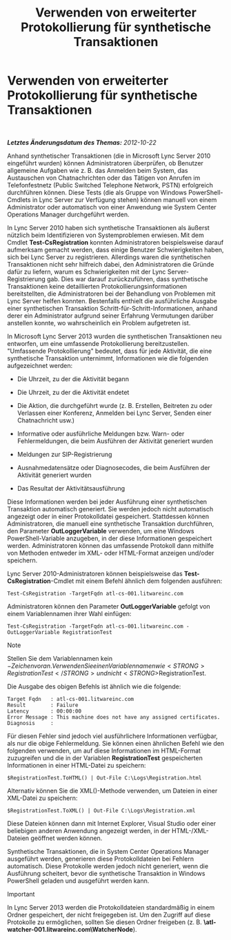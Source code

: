 ﻿---
title: Verwenden von erweiterter Protokollierung für synthetische Transaktionen
TOCTitle: Verwenden von erweiterter Protokollierung für synthetische Transaktionen
ms:assetid: 32714a71-9f42-4d5b-a508-e176d8f08bbf
ms:mtpsurl: https://technet.microsoft.com/de-de/library/JJ204798(v=OCS.15)
ms:contentKeyID: 49293607
ms.date: 05/19/2016
mtps_version: v=OCS.15
ms.translationtype: HT
---

# Verwenden von erweiterter Protokollierung für synthetische Transaktionen

 

_**Letztes Änderungsdatum des Themas:** 2012-10-22_

Anhand synthetischer Transaktionen (die in Microsoft Lync Server 2010 eingeführt wurden) können Administratoren überprüfen, ob Benutzer allgemeine Aufgaben wie z. B. das Anmelden beim System, das Austauschen von Chatnachrichten oder das Tätigen von Anrufen im Telefonfestnetz (Public Switched Telephone Network, PSTN) erfolgreich durchführen können. Diese Tests (die als Gruppe von Windows PowerShell-Cmdlets in Lync Server zur Verfügung stehen) können manuell von einem Administrator oder automatisch von einer Anwendung wie System Center Operations Manager durchgeführt werden.

In Lync Server 2010 haben sich synthetische Transaktionen als äußerst nützlich beim Identifizieren von Systemproblemen erwiesen. Mit dem Cmdlet **Test-CsRegistration** konnten Administratoren beispielsweise darauf aufmerksam gemacht werden, dass einige Benutzer Schwierigkeiten haben, sich bei Lync Server zu registrieren. Allerdings waren die synthetischen Transaktionen nicht sehr hilfreich dabei, den Administratoren die Gründe dafür zu liefern, warum es Schwierigkeiten mit der Lync Server-Registrierung gab. Dies war darauf zurückzuführen, dass synthetische Transaktionen keine detaillierten Protokollierungsinformationen bereitstellten, die Administratoren bei der Behandlung von Problemen mit Lync Server helfen konnten. Bestenfalls enthielt die ausführliche Ausgabe einer synthetischen Transaktion Schritt-für-Schritt-Informationen, anhand derer ein Administrator aufgrund seiner Erfahrung Vermutungen darüber anstellen konnte, wo wahrscheinlich ein Problem aufgetreten ist.

In Microsoft Lync Server 2013 wurden die synthetischen Transaktionen neu entworfen, um eine umfassende Protokollierung bereitzustellen. "Umfassende Protokollierung" bedeutet, dass für jede Aktivität, die eine synthetische Transaktion unternimmt, Informationen wie die folgenden aufgezeichnet werden:

  - Die Uhrzeit, zu der die Aktivität begann

  - Die Uhrzeit, zu der die Aktivität endetet

  - Die Aktion, die durchgeführt wurde (z. B. Erstellen, Beitreten zu oder Verlassen einer Konferenz, Anmelden bei Lync Server, Senden einer Chatnachricht usw.)

  - Informative oder ausführliche Meldungen bzw. Warn- oder Fehlermeldungen, die beim Ausführen der Aktivität generiert wurden

  - Meldungen zur SIP-Registrierung

  - Ausnahmedatensätze oder Diagnosecodes, die beim Ausführen der Aktivität generiert wurden

  - Das Resultat der Aktivitätsausführung

Diese Informationen werden bei jeder Ausführung einer synthetischen Transaktion automatisch generiert. Sie werden jedoch nicht automatisch angezeigt oder in einer Protokolldatei gespeichert. Stattdessen können Administratoren, die manuell eine synthetische Transaktion durchführen, den Parameter **OutLoggerVariable** verwenden, um eine Windows PowerShell-Variable anzugeben, in der diese Informationen gespeichert werden. Administratoren können das umfassende Protokoll dann mithilfe von Methoden entweder im XML- oder HTML-Format anzeigen und/oder speichern.

Lync Server 2010-Administratoren können beispielsweise das **Test-CsRegistration**-Cmdlet mit einem Befehl ähnlich dem folgenden ausführen:

    Test-CsRegistration -TargetFqdn atl-cs-001.litwareinc.com

Administratoren können den Parameter **OutLoggerVariable** gefolgt von einem Variablennamen ihrer Wahl einfügen:

    Test-CsRegistration -TargetFqdn atl-cs-001.litwareinc.com -OutLoggerVariable RegistrationTest


> [!NOTE]
> Stellen Sie dem Variablennamen kein $-Zeichen voran. Verwenden Sie einen Variablennamen wie <STRONG>RegistrationTest</STRONG> und nicht <STRONG>$RegistrationTest</STRONG>.



Die Ausgabe des obigen Befehls ist ähnlich wie die folgende:

    Target Fqdn   : atl-cs-001.litwareinc.com
    Result        : Failure
    Latency       : 00:00:00
    Error Message : This machine does not have any assigned certificates.
    Diagnosis     :

Für diesen Fehler sind jedoch viel ausführlichere Informationen verfügbar, als nur die obige Fehlermeldung. Sie können einen ähnlichen Befehl wie den folgenden verwenden, um auf diese Informationen im HTML-Format zuzugreifen und die in der Variablen **RegistrationTest** gespeicherten Informationen in einer HTML-Datei zu speichern:

    $RegistrationTest.ToHTML() | Out-File C:\Logs\Registration.html

Alternativ können Sie die XML()-Methode verwenden, um Dateien in einer XML-Datei zu speichern:

    $RegistrationTest.ToXML() | Out-File C:\Logs\Registration.xml

Diese Dateien können dann mit Internet Explorer, Visual Studio oder einer beliebigen anderen Anwendung angezeigt werden, in der HTML-/XML-Dateien geöffnet werden können.

Synthetische Transaktionen, die in System Center Operations Manager ausgeführt werden, generieren diese Protokolldateien bei Fehlern automatisch. Diese Protokolle werden jedoch nicht generiert, wenn die Ausführung scheitert, bevor die synthetische Transaktion in Windows PowerShell geladen und ausgeführt werden kann.


> [!IMPORTANT]
> In Lync Server 2013 werden die Protokolldateien standardmäßig in einem Ordner gespeichert, der nicht freigegeben ist. Um den Zugriff auf diese Protokolle zu ermöglichen, sollten Sie diesen Ordner freigeben (z.&nbsp;B. <STRONG>\\atl-watcher-001.litwareinc.com\WatcherNode</STRONG>).


